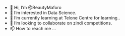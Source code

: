 - 👋 Hi, I’m @BeautyMaforo
- 👀 I’m interested in Data Science.
- 🌱 I’m currently learning at Telone Centre for learning..
- 💞️ I’m looking to collaborate on zindi competitions.
- 📫 How to reach me ...

<!---
BeautyMaforo/BeautyMaforo is a ✨ special ✨ repository because its `README.md` (this file) appears on your GitHub profile.
You can click the Preview link to take a look at your changes.
--->
